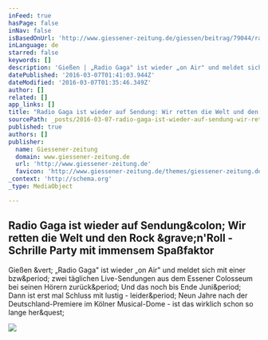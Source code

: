 ```yaml
---
inFeed: true
hasPage: false
inNav: false
isBasedOnUrl: 'http://www.giessener-zeitung.de/giessen/beitrag/79044/radio-gaga-ist-wieder-auf-sendung-wir-retten-die-welt-und-den-rock-nroll-schrille-party-mit-immensem-spassfaktor/'
inLanguage: de
starred: false
keywords: []
description: 'Gießen | „Radio Gaga" ist wieder „on Air" und meldet sich mit einer bzw. zwei täglichen Live-Sendungen aus dem Essener Colosseum bei seinen Hörern zurück. Und das noch bis Ende Juni. Dann ist erst mal Schluss mit lustig - leider. Neun Jahre nach der Deutschland-Premiere im Kölner Musical-Dome - ist das wirklich schon so lange her?'
datePublished: '2016-03-07T01:41:03.944Z'
dateModified: '2016-03-07T01:35:46.349Z'
author: []
related: []
app_links: []
title: "Radio Gaga ist wieder auf Sendung: Wir retten die Welt und den Rock `n'Roll - Schrille Party mit immensem Spaßfaktor"
sourcePath: _posts/2016-03-07-radio-gaga-ist-wieder-auf-sendung-wir-retten-die-welt-und-d.md
published: true
authors: []
publisher:
  name: Giessener-zeitung
  domain: www.giessener-zeitung.de
  url: 'http://www.giessener-zeitung.de'
  favicon: 'http://www.giessener-zeitung.de/themes/giessener-zeitung.de/resources/images/favicon.ico'
_context: 'http://schema.org'
_type: MediaObject

---
```

<article style=""><h1>Radio Gaga ist wieder auf Sendung&amp;colon; Wir retten die Welt und den Rock &amp;grave;n'Roll - Schrille Party mit immensem Spaßfaktor</h1><p>Gießen &amp;vert; „Radio Gaga" ist wieder „on Air" und meldet sich mit einer bzw&amp;period; zwei täglichen Live-Sendungen aus dem Essener Colosseum bei seinen Hörern zurück&amp;period; Und das noch bis Ende Juni&amp;period; Dann ist erst mal Schluss mit lustig - leider&amp;period; Neun Jahre nach der Deutschland-Premiere im Kölner Musical-Dome - ist das wirklich schon so lange her&amp;quest;</p><img src="http://www.giessener-zeitung.de/resources/mediadb/2013/04/22/221565_preview.jpg?1366649397" /></article>